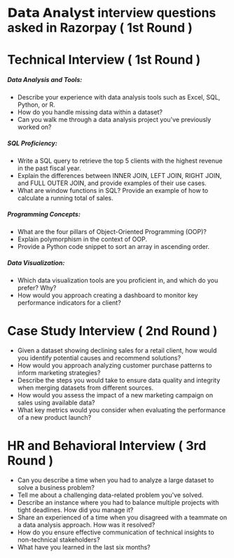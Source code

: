 # 𝗗𝗮𝘁𝗮 𝗔𝗻𝗮𝗹𝘆𝘀𝘁 interview questions asked in Razorpay ( 1st Round )

# Technical Interview ( 1st Round )

##### Data Analysis and Tools:
- Describe your experience with data analysis tools such as Excel, SQL, Python, or R.
- How do you handle missing data within a dataset?
- Can you walk me through a data analysis project you've previously worked on?

##### SQL Proficiency:
- Write a SQL query to retrieve the top 5 clients with the highest revenue in the past fiscal year.
- Explain the differences between INNER JOIN, LEFT JOIN, RIGHT JOIN, and FULL OUTER JOIN, and provide examples of their use cases.
- What are window functions in SQL? Provide an example of how to calculate a running total of sales.

##### Programming Concepts:
- What are the four pillars of Object-Oriented Programming (OOP)?
- Explain polymorphism in the context of OOP.
- Provide a Python code snippet to sort an array in ascending order.

##### Data Visualization:
- Which data visualization tools are you proficient in, and which do you prefer? Why?
- How would you approach creating a dashboard to monitor key performance indicators for a client?

# Case Study Interview ( 2nd Round )
- Given a dataset showing declining sales for a retail client, how would you identify potential causes and recommend solutions?
- How would you approach analyzing customer purchase patterns to inform marketing strategies?
- Describe the steps you would take to ensure data quality and integrity when merging datasets from different sources.
- How would you assess the impact of a new marketing campaign on sales using available data?
- What key metrics would you consider when evaluating the performance of a new product launch?

# HR and Behavioral Interview ( 3rd Round )
- Can you describe a time when you had to analyze a large dataset to solve a business problem?
- Tell me about a challenging data-related problem you've solved.
- Describe an instance where you had to balance multiple projects with tight deadlines. How did you manage it?
- Share an experienced of a time when you disagreed with a teammate on a data analysis approach. How was it resolved?
- How do you ensure effective communication of technical insights to non-technical stakeholders?
- What have you learned in the last six months?

